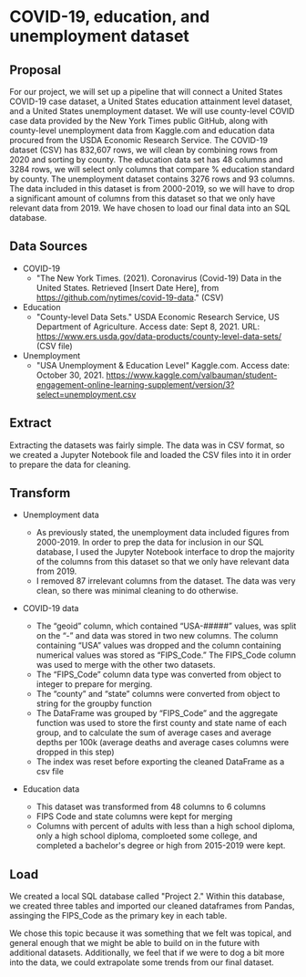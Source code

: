 # COVID-19, education, and unemployment dataset

## Proposal
For our project, we will set up a pipeline that will connect a United States COVID-19 case dataset, a United States education attainment level dataset, and a United States unemployment dataset. We will use county-level COVID case data provided by the New York Times public GitHub, along with county-level unemployment data from Kaggle.com and education data procured from the USDA Economic Research Service. The COVID-19 dataset (CSV) has 832,607 rows, we will clean by combining rows from 2020 and sorting by county. The education data set has 48 columns and 3284 rows, we will select only columns that compare % education standard by county. The unemployment dataset contains 3276 rows and 93 columns. The data included in this dataset is from 2000-2019, so we will have to drop a significant amount of columns from this dataset so that we only have relevant data from 2019.
We have chosen to load our final data into an SQL database.

## Data Sources
- COVID-19 
  - "The New York Times. (2021). Coronavirus (Covid-19) Data in the United States. Retrieved [Insert Date Here], from https://github.com/nytimes/covid-19-data." (CSV) 
- Education
  -  "County-level Data Sets." USDA Economic Research Service, US Department of Agriculture. Access date: Sept 8, 2021. URL: https://www.ers.usda.gov/data-products/county-level-data-sets/ (CSV file)
- Unemployment
  - "USA Unemployment & Education Level" Kaggle.com. Access date: October 30, 2021. https://www.kaggle.com/valbauman/student-engagement-online-learning-supplement/version/3?select=unemployment.csv

## Extract
Extracting the datasets was fairly simple. The data was in CSV format, so we created a Jupyter Notebook file and loaded the CSV files into it in order to prepare the data for cleaning.

## Transform
- Unemployment data
  -	As previously stated, the unemployment data included figures from 2000-2019. In order to prep the data for inclusion in our SQL database, I used the Jupyter Notebook interface to drop the majority of the columns from this dataset so that we only have relevant data from 2019. 
  -	I removed 87 irrelevant columns from the dataset. The data was very clean, so there was minimal cleaning to do otherwise.

- COVID-19 data
  -	The “geoid” column, which contained “USA-#####” values, was split on the “-” and data was stored in two new columns. The column containing “USA” values was dropped and the column containing numerical values was stored as “FIPS_Code.” The FIPS_Code column was used to merge with the other two datasets. 
  -	The “FIPS_Code” column data type was converted from object to integer to prepare for merging. 
  -	The “county” and “state” columns were converted from object to string for the groupby function
  -	The DataFrame was grouped by “FIPS_Code” and the aggregate function was used to store the first county and state name of each group, and to calculate the sum of average cases and average depths per 100k (average deaths and average cases columns were dropped in this step)
  -	The index was reset before exporting the cleaned DataFrame as a csv file
 - Education data
    -	This dataset was transformed from 48 columns to 6 columns
    -	FIPS Code and state columns were kept for merging
    -	Columns with percent of adults with less than a high school diploma, only a high school diploma, comploeted some college, and completed a bachelor's degree or high from 2015-2019 were kept.

## Load
We created a local SQL database called "Project 2." Within this database, we created three tables and imported our cleaned dataframes from Pandas, assinging the FIPS_Code as the primary key in each table.

We chose this topic because it was something that we felt was topical, and general enough that we might be able to build on in the future with additional datasets. Additionally, we feel that if we were to dog a bit more into the data, we could extrapolate some trends from our final dataset.
  
